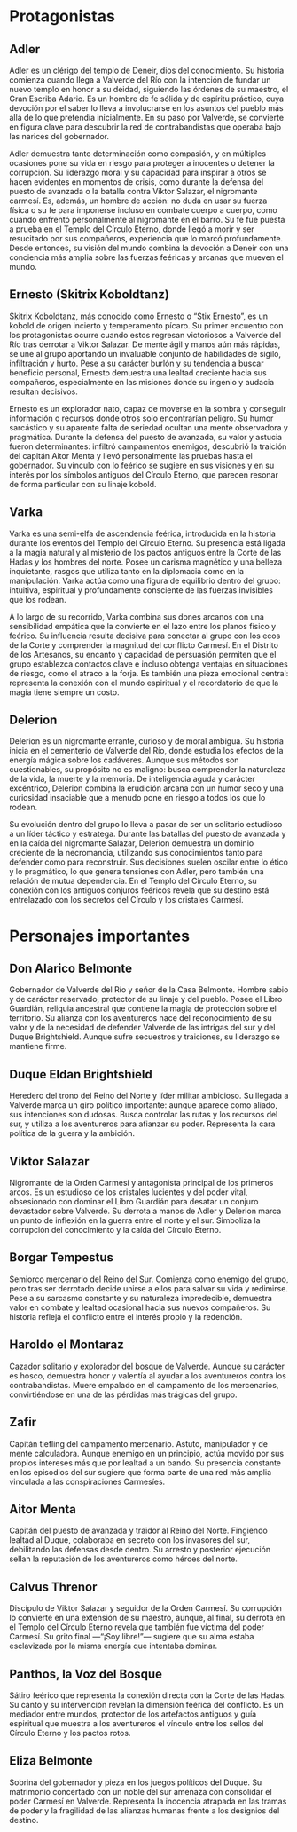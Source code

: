 # Protagonistas

## Adler

Adler es un clérigo del templo de Deneir, dios del conocimiento. Su historia comienza cuando llega a Valverde del Río con la intención de fundar un nuevo templo en honor a su deidad, siguiendo las órdenes de su maestro, el Gran Escriba Adario. Es un hombre de fe sólida y de espíritu práctico, cuya devoción por el saber lo lleva a involucrarse en los asuntos del pueblo más allá de lo que pretendía inicialmente. En su paso por Valverde, se convierte en figura clave para descubrir la red de contrabandistas que operaba bajo las narices del gobernador.

Adler demuestra tanto determinación como compasión, y en múltiples ocasiones pone su vida en riesgo para proteger a inocentes o detener la corrupción. Su liderazgo moral y su capacidad para inspirar a otros se hacen evidentes en momentos de crisis, como durante la defensa del puesto de avanzada o la batalla contra Viktor Salazar, el nigromante carmesí. Es, además, un hombre de acción: no duda en usar su fuerza física o su fe para imponerse incluso en combate cuerpo a cuerpo, como cuando enfrentó personalmente al nigromante en el barro. Su fe fue puesta a prueba en el Templo del Círculo Eterno, donde llegó a morir y ser resucitado por sus compañeros, experiencia que lo marcó profundamente. Desde entonces, su visión del mundo combina la devoción a Deneir con una conciencia más amplia sobre las fuerzas feéricas y arcanas que mueven el mundo.

## Ernesto (Skitrix Koboldtanz)

Skitrix Koboldtanz, más conocido como Ernesto o “Stix Ernesto”, es un kobold de origen incierto y temperamento pícaro. Su primer encuentro con los protagonistas ocurre cuando estos regresan victoriosos a Valverde del Río tras derrotar a Viktor Salazar. De mente ágil y manos aún más rápidas, se une al grupo aportando un invaluable conjunto de habilidades de sigilo, infiltración y hurto. Pese a su carácter burlón y su tendencia a buscar beneficio personal, Ernesto demuestra una lealtad creciente hacia sus compañeros, especialmente en las misiones donde su ingenio y audacia resultan decisivos.

Ernesto es un explorador nato, capaz de moverse en la sombra y conseguir información o recursos donde otros solo encontrarían peligro. Su humor sarcástico y su aparente falta de seriedad ocultan una mente observadora y pragmática. Durante la defensa del puesto de avanzada, su valor y astucia fueron determinantes: infiltró campamentos enemigos, descubrió la traición del capitán Aitor Menta y llevó personalmente las pruebas hasta el gobernador. Su vínculo con lo feérico se sugiere en sus visiones y en su interés por los símbolos antiguos del Círculo Eterno, que parecen resonar de forma particular con su linaje kobold.

## Varka

Varka es una semi-elfa de ascendencia feérica, introducida en la historia durante los eventos del Templo del Círculo Eterno. Su presencia está ligada a la magia natural y al misterio de los pactos antiguos entre la Corte de las Hadas y los hombres del norte. Posee un carisma magnético y una belleza inquietante, rasgos que utiliza tanto en la diplomacia como en la manipulación. Varka actúa como una figura de equilibrio dentro del grupo: intuitiva, espiritual y profundamente consciente de las fuerzas invisibles que los rodean.

A lo largo de su recorrido, Varka combina sus dones arcanos con una sensibilidad empática que la convierte en el lazo entre los planos físico y feérico. Su influencia resulta decisiva para conectar al grupo con los ecos de la Corte y comprender la magnitud del conflicto Carmesí. En el Distrito de los Artesanos, su encanto y capacidad de persuasión permiten que el grupo establezca contactos clave e incluso obtenga ventajas en situaciones de riesgo, como el atraco a la forja. Es también una pieza emocional central: representa la conexión con el mundo espiritual y el recordatorio de que la magia tiene siempre un costo.

## Delerion

Delerion es un nigromante errante, curioso y de moral ambigua. Su historia inicia en el cementerio de Valverde del Río, donde estudia los efectos de la energía mágica sobre los cadáveres. Aunque sus métodos son cuestionables, su propósito no es maligno: busca comprender la naturaleza de la vida, la muerte y la memoria. De inteligencia aguda y carácter excéntrico, Delerion combina la erudición arcana con un humor seco y una curiosidad insaciable que a menudo pone en riesgo a todos los que lo rodean.

Su evolución dentro del grupo lo lleva a pasar de ser un solitario estudioso a un líder táctico y estratega. Durante las batallas del puesto de avanzada y en la caída del nigromante Salazar, Delerion demuestra un dominio creciente de la necromancia, utilizando sus conocimientos tanto para defender como para reconstruir. Sus decisiones suelen oscilar entre lo ético y lo pragmático, lo que genera tensiones con Adler, pero también una relación de mutua dependencia. En el Templo del Círculo Eterno, su conexión con los antiguos conjuros feéricos revela que su destino está entrelazado con los secretos del Círculo y los cristales Carmesí. 

# Personajes importantes

## Don Alarico Belmonte

Gobernador de Valverde del Río y señor de la Casa Belmonte. Hombre sabio y de carácter reservado, protector de su linaje y del pueblo. Posee el Libro Guardián, reliquia ancestral que contiene la magia de protección sobre el territorio. Su alianza con los aventureros nace del reconocimiento de su valor y de la necesidad de defender Valverde de las intrigas del sur y del Duque Brightshield. Aunque sufre secuestros y traiciones, su liderazgo se mantiene firme.

## Duque Eldan Brightshield

Heredero del trono del Reino del Norte y líder militar ambicioso. Su llegada a Valverde marca un giro político importante: aunque aparece como aliado, sus intenciones son dudosas. Busca controlar las rutas y los recursos del sur, y utiliza a los aventureros para afianzar su poder. Representa la cara política de la guerra y la ambición.

## Viktor Salazar

Nigromante de la Orden Carmesí y antagonista principal de los primeros arcos. Es un estudioso de los cristales lucientes y del poder vital, obsesionado con dominar el Libro Guardián para desatar un conjuro devastador sobre Valverde. Su derrota a manos de Adler y Delerion marca un punto de inflexión en la guerra entre el norte y el sur. Simboliza la corrupción del conocimiento y la caída del Círculo Eterno.

## Borgar Tempestus

Semiorco mercenario del Reino del Sur. Comienza como enemigo del grupo, pero tras ser derrotado decide unirse a ellos para salvar su vida y redimirse. Pese a su sarcasmo constante y su naturaleza impredecible, demuestra valor en combate y lealtad ocasional hacia sus nuevos compañeros. Su historia refleja el conflicto entre el interés propio y la redención.

## Haroldo el Montaraz

Cazador solitario y explorador del bosque de Valverde. Aunque su carácter es hosco, demuestra honor y valentía al ayudar a los aventureros contra los contrabandistas. Muere empalado en el campamento de los mercenarios, convirtiéndose en una de las pérdidas más trágicas del grupo.

## Zafir

Capitán tiefling del campamento mercenario. Astuto, manipulador y de mente calculadora. Aunque enemigo en un principio, actúa movido por sus propios intereses más que por lealtad a un bando. Su presencia constante en los episodios del sur sugiere que forma parte de una red más amplia vinculada a las conspiraciones Carmesíes.

## Aitor Menta

Capitán del puesto de avanzada y traidor al Reino del Norte. Fingiendo lealtad al Duque, colaboraba en secreto con los invasores del sur, debilitando las defensas desde dentro. Su arresto y posterior ejecución sellan la reputación de los aventureros como héroes del norte.

## Calvus Threnor

Discípulo de Viktor Salazar y seguidor de la Orden Carmesí. Su corrupción lo convierte en una extensión de su maestro, aunque, al final, su derrota en el Templo del Círculo Eterno revela que también fue víctima del poder Carmesí. Su grito final —“¡Soy libre!”— sugiere que su alma estaba esclavizada por la misma energía que intentaba dominar.

## Panthos, la Voz del Bosque

Sátiro feérico que representa la conexión directa con la Corte de las Hadas. Su canto y su intervención revelan la dimensión feérica del conflicto. Es un mediador entre mundos, protector de los artefactos antiguos y guía espiritual que muestra a los aventureros el vínculo entre los sellos del Círculo Eterno y los pactos rotos.

## Eliza Belmonte

Sobrina del gobernador y pieza en los juegos políticos del Duque. Su matrimonio concertado con un noble del sur amenaza con consolidar el poder Carmesí en Valverde. Representa la inocencia atrapada en las tramas de poder y la fragilidad de las alianzas humanas frente a los designios del destino.
